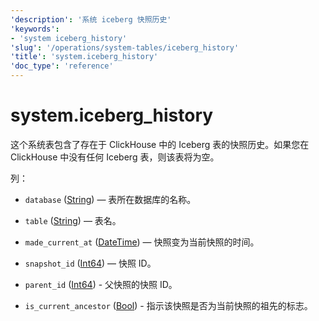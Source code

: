 ```yaml
---
'description': '系统 iceberg 快照历史'
'keywords':
- 'system iceberg_history'
'slug': '/operations/system-tables/iceberg_history'
'title': 'system.iceberg_history'
'doc_type': 'reference'
---
```



# system.iceberg_history

这个系统表包含了存在于 ClickHouse 中的 Iceberg 表的快照历史。如果您在 ClickHouse 中没有任何 Iceberg 表，则该表将为空。

列：

- `database` ([String](../../sql-reference/data-types/string.md)) — 表所在数据库的名称。

- `table` ([String](../../sql-reference/data-types/string.md)) — 表名。

- `made_current_at` ([DateTime](../../sql-reference/data-types/uuid.md)) — 快照变为当前快照的时间。

- `snapshot_id` ([Int64](../../sql-reference/data-types/int-uint.md)) — 快照 ID。

- `parent_id` ([Int64](../../sql-reference/data-types/int-uint.md)) - 父快照的快照 ID。

- `is_current_ancestor` ([Bool](../../sql-reference/data-types/boolean.md)) - 指示该快照是否为当前快照的祖先的标志。
